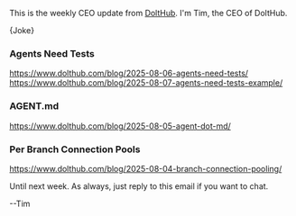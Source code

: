 This is the weekly CEO update from [DoltHub](https://www.dolthub.com/). I'm Tim, the CEO of DoltHub. 

{Joke}

### Agents Need Tests

https://www.dolthub.com/blog/2025-08-06-agents-need-tests/
https://www.dolthub.com/blog/2025-08-07-agents-need-tests-example/

### AGENT.md

https://www.dolthub.com/blog/2025-08-05-agent-dot-md/

### Per Branch Connection Pools

https://www.dolthub.com/blog/2025-08-04-branch-connection-pooling/

Until next week. As always, just reply to this email if you want to chat.

--Tim